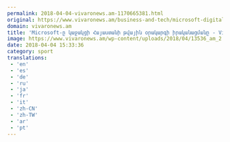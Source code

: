 ```yaml
---
permalink: 2018-04-04-vivaronews.am-1170665381.html
original: https://www.vivaronews.am/business-and-tech/microsoft-digital-armenia/
domain: vivaronews.am
title: 'Microsoft-ը կաջակցի Հայաստանի թվային օրակարգի իրականացմանը - Vivaro News'
image: https://www.vivaronews.am/wp-content/uploads/2018/04/13536_am_2.jpg
date: 2018-04-04 15:33:36
category: sport
translations: 
 - 'en'
 - 'es'
 - 'de'
 - 'ru'
 - 'ja'
 - 'fr'
 - 'it'
 - 'zh-CN'
 - 'zh-TW'
 - 'ar'
 - 'pt'
---
```


